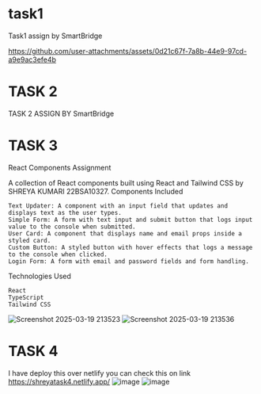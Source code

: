 # task1
Task1 assign by SmartBridge


https://github.com/user-attachments/assets/0d21c67f-7a8b-44e9-97cd-a9e9ac3efe4b

# TASK 2
TASK 2 ASSIGN BY SmartBridge

# TASK 3
React Components Assignment

A collection of React components built using React and Tailwind CSS by SHREYA KUMARI 22BSA10327.
Components Included

    Text Updater: A component with an input field that updates and displays text as the user types.
    Simple Form: A form with text input and submit button that logs input value to the console when submitted.
    User Card: A component that displays name and email props inside a styled card.
    Custom Button: A styled button with hover effects that logs a message to the console when clicked.
    Login Form: A form with email and password fields and form handling.

Technologies Used

    React
    TypeScript
    Tailwind CSS
  ![Screenshot 2025-03-19 213523](https://github.com/user-attachments/assets/58b3c30b-fb87-4698-876f-a632e403491b)
![Screenshot 2025-03-19 213536](https://github.com/user-attachments/assets/b4ab6049-2e48-4096-a9f4-d132dc3d811f)


# TASK 4
I have deploy this over netlify you can check this on link https://shreyatask4.netlify.app/
![image](https://github.com/user-attachments/assets/09b9aaeb-b6ed-440f-9002-25515cac61d0)
![image](https://github.com/user-attachments/assets/62b5b06b-b8c9-428a-bc7a-745818bf2b8e)




